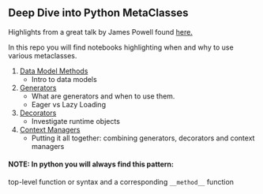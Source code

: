 ## Deep Dive into Python MetaClasses
Highlights from a great talk by James Powell found [here.](https://www.youtube.com/watch?v=cKPlPJyQrt4)

In this repo you will find notebooks highlighting when and why to use
various metaclasses.
1. [Data Model Methods](./DataModel.ipynb)
    - Intro to data models
2. [Generators](./Generators.ipynb)
    - What are generators and when to use them.
    - Eager vs Lazy Loading
3. [Decorators](./Decorators.ipynb)
    - Investigate runtime objects
4. [Context Managers](./ContextManagers.ipynb)
    - Putting it all together: combining generators, decorators and context managers

#### NOTE: In python you will always find this pattern:
top-level function or syntax and a corresponding `__method__` function
